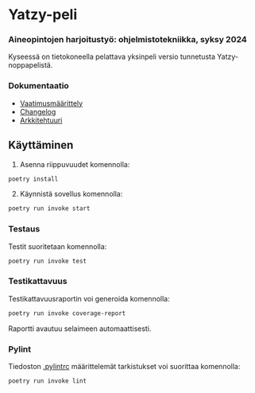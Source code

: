 # Yatzy-peli

### Aineopintojen harjoitustyö: ohjelmistotekniikka, syksy 2024

Kyseessä on tietokoneella pelattava yksinpeli versio tunnetusta Yatzy-noppapelistä.



### Dokumentaatio
- [Vaatimusmäärittely](./dokumentaatio/vaatimusmäärittely.md)
- [Changelog](./dokumentaatio/changelog.md)
- [Arkkitehtuuri](./dokumentaatio/arkkitehtuuri.md)

## Käyttäminen

1. Asenna riippuvuudet komennolla:

```bash
poetry install
```

2. Käynnistä sovellus komennolla:

```bash
poetry run invoke start
```

### Testaus

Testit suoritetaan komennolla:

```bash
poetry run invoke test
```

### Testikattavuus

Testikattavuusraportin voi generoida komennolla:

```bash
poetry run invoke coverage-report
```

Raportti avautuu selaimeen automaattisesti.

### Pylint

Tiedoston [.pylintrc](./.pylintrc) määrittelemät tarkistukset voi suorittaa komennolla:

```bash
poetry run invoke lint
```
